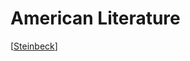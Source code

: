 # American Literature

[[Steinbeck]]

[//begin]: # "Autogenerated link references for markdown compatibility"
[Steinbeck]: steinbeck.md "Steinbeck"
[//end]: # "Autogenerated link references"
